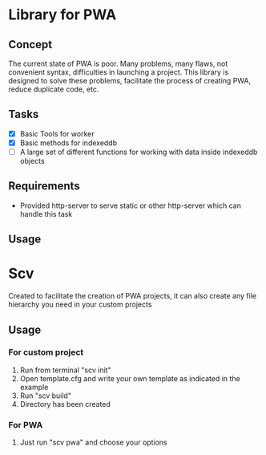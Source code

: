 # Library for PWA
## Concept
The current state of PWA is poor. Many problems, many flaws, not convenient syntax, difficulties in launching a project. This library is designed to solve these problems, facilitate the process of creating PWA, reduce duplicate code, etc.
## Tasks
- [x] Basic Tools for worker
- [x] Basic methods for indexeddb
- [ ] A large set of different functions for working with data inside indexeddb objects
## Requirements
* Provided http-server to serve static or other http-server which can handle this task
## Usage
# Scv
Created to facilitate the creation of PWA projects, it can also create any file hierarchy you need in your custom projects
## Usage

### For custom project 
1. Run from terminal "scv init"  
2. Open template.cfg and write your own template as indicated in the example
3. Run "scv build"
4. Directory has been created
### For PWA 
1. Just run "scv pwa" and choose your options
